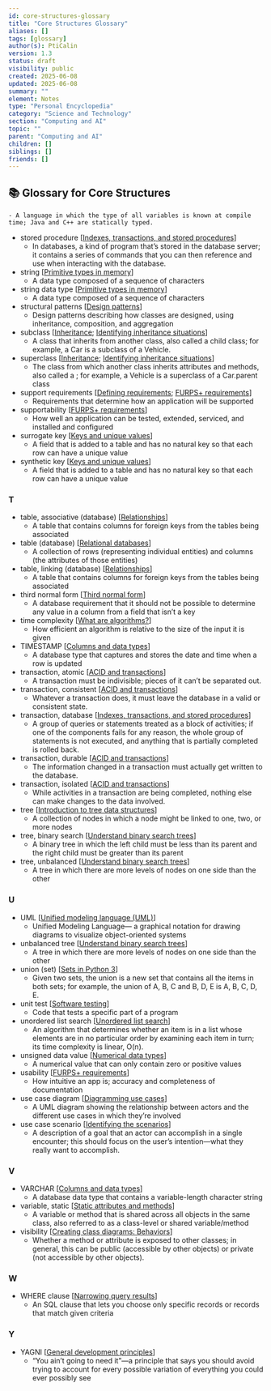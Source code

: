 ```yaml
---
id: core-structures-glossary
title: "Core Structures Glossary"
aliases: []
tags: [glossary]
author(s): PtiCalin
version: 1.3
status: draft
visibility: public
created: 2025-06-08
updated: 2025-06-08
summary: ""
element: Notes
type: "Personal Encyclopedia"
category: "Science and Technology"
section: "Computing and AI"
topic: ""
parent: "Computing and AI"
children: []
siblings: []
friends: []
---
```

## 📚 Glossary for Core Structures

    - A language in which the type of all variables is known at compile time; Java and C++ are statically typed.
- stored procedure [[Indexes, transactions, and stored procedures](https://www.linkedin.com/learning/programming-foundations-databases-2/indexes-transactions-and-stored-procedures)]
    - In databases, a kind of program that’s stored in the database server; it contains a series of commands that you can then reference and use when interacting with the database.
- string [[Primitive types in memory](https://www.linkedin.com/learning/programming-foundations-data-structures-2019/primitive-types-in-memory)]
    - A data type composed of a sequence of characters
- string data type [[Primitive types in memory](https://www.linkedin.com/learning/programming-foundations-data-structures-2019/primitive-types-in-memory)]
    - A data type composed of a sequence of characters
- structural patterns [[Design patterns](https://www.linkedin.com/learning/programming-foundations-object-oriented-design-3/design-patterns)]
    - Design patterns describing how classes are designed, using inheritance, composition, and aggregation
- subclass [[Inheritance](https://www.linkedin.com/learning/programming-foundations-object-oriented-design-3/inheritance); [Identifying inheritance situations](https://www.linkedin.com/learning/programming-foundations-object-oriented-design-3/identifying-inheritance-situations)]
    - A class that inherits from another class, also called a child class; for example, a Car is a subclass of a Vehicle.
- superclass [[Inheritance](https://www.linkedin.com/learning/programming-foundations-object-oriented-design-3/inheritance); [Identifying inheritance situations](https://www.linkedin.com/learning/programming-foundations-object-oriented-design-3/identifying-inheritance-situations)]
    - The class from which another class inherits attributes and methods, also called a ; for example, a Vehicle is a superclass of a Car.parent class
- support requirements [[Defining requirements](https://www.linkedin.com/learning/programming-foundations-object-oriented-design-3/defining-requirements); [FURPS+ requirements](https://www.linkedin.com/learning/programming-foundations-object-oriented-design-3/furps-plus-requirements)]
    - Requirements that determine how an application will be supported
- supportability [[FURPS+ requirements](https://www.linkedin.com/learning/programming-foundations-object-oriented-design-3/furps-plus-requirements)]
    - How well an application can be tested, extended, serviced, and installed and configured
- surrogate key [[Keys and unique values](https://www.linkedin.com/learning/programming-foundations-databases-2/keys-and-unique-values-2)]
    - A field that is added to a table and has no natural key so that each row can have a unique value
- synthetic key [[Keys and unique values](https://www.linkedin.com/learning/programming-foundations-databases-2/keys-and-unique-values-2)]
    - A field that is added to a table and has no natural key so that each row can have a unique value

### T

- table, associative (database) [[Relationships](https://www.linkedin.com/learning/programming-foundations-databases-2/relationships-2)]
    - A table that contains columns for foreign keys from the tables being associated
- table (database) [[Relational databases](https://www.linkedin.com/learning/programming-foundations-databases-2/relational-databases-2)]
    - A collection of rows (representing individual entities) and columns (the attributes of those entities)
- table, linking (database) [[Relationships](https://www.linkedin.com/learning/programming-foundations-databases-2/relationships-2)]
    - A table that contains columns for foreign keys from the tables being associated
- third normal form [[Third normal form](https://www.linkedin.com/learning/programming-foundations-databases-2/third-normal-form-2)]
    - A database requirement that it should not be possible to determine any value in a column from a field that isn’t a key
- time complexity [[What are algorithms?](https://www.linkedin.com/learning/programming-foundations-algorithms/what-are-algorithms)]
    - How efficient an algorithm is relative to the size of the input it is given
- TIMESTAMP [[Columns and data types](https://www.linkedin.com/learning/programming-foundations-databases-2/columns-and-data-types)]
    - A database type that captures and stores the date and time when a row is updated
- transaction, atomic [[ACID and transactions](https://www.linkedin.com/learning/programming-foundations-databases-2/acid-and-transactions-2)]
    - A transaction must be indivisible; pieces of it can’t be separated out.
- transaction, consistent [[ACID and transactions](https://www.linkedin.com/learning/programming-foundations-databases-2/acid-and-transactions-2)]
    - Whatever a transaction does, it must leave the database in a valid or consistent state.
- transaction, database [[Indexes, transactions, and stored procedures](https://www.linkedin.com/learning/programming-foundations-databases-2/indexes-transactions-and-stored-procedures)]
    - A group of queries or statements treated as a block of activities; if one of the components fails for any reason, the whole group of statements is not executed, and anything that is partially completed is rolled back.
- transaction, durable [[ACID and transactions](https://www.linkedin.com/learning/programming-foundations-databases-2/acid-and-transactions-2)]
    - The information changed in a transaction must actually get written to the database.
- transaction, isolated [[ACID and transactions](https://www.linkedin.com/learning/programming-foundations-databases-2/acid-and-transactions-2)]
    - While activities in a transaction are being completed, nothing else can make changes to the data involved.
- tree [[Introduction to tree data structures](https://www.linkedin.com/learning/programming-foundations-data-structures-2019/introduction-to-tree-data-structures)]
    - A collection of nodes in which a node might be linked to one, two, or more nodes
- tree, binary search [[Understand binary search trees](https://www.linkedin.com/learning/programming-foundations-data-structures-2019/understand-binary-search-trees)]
    - A binary tree in which the left child must be less than its parent and the right child must be greater than its parent
- tree, unbalanced [[Understand binary search trees](https://www.linkedin.com/learning/programming-foundations-data-structures-2019/understand-binary-search-trees)]
    - A tree in which there are more levels of nodes on one side than the other

### U

- UML [[Unified modeling language (UML)](https://www.linkedin.com/learning/programming-foundations-object-oriented-design-3/unified-modeling-language-uml)]
    - Unified Modeling Language— a graphical notation for drawing diagrams to visualize object-oriented systems
- unbalanced tree [[Understand binary search trees](https://www.linkedin.com/learning/programming-foundations-data-structures-2019/understand-binary-search-trees)]
    - A tree in which there are more levels of nodes on one side than the other
- union (set) [[Sets in Python 3](https://www.linkedin.com/learning/programming-foundations-data-structures-2019/sets-in-python-3)]
    - Given two sets, the union is a new set that contains all the items in both sets; for example, the union of A, B, C and B, D, E is A, B, C, D, E.
- unit test [[Software testing](https://www.linkedin.com/learning/programming-foundations-object-oriented-design-3/software-testing)]
    - Code that tests a specific part of a program
- unordered list search [[Unordered list search](https://www.linkedin.com/learning/programming-foundations-algorithms/unordered-list-search)]
    - An algorithm that determines whether an item is in a list whose elements are in no particular order by examining each item in turn; its time complexity is linear, O(n).
- unsigned data value [[Numerical data types](https://www.linkedin.com/learning/programming-foundations-data-structures-2019/numerical-data-types)]
    - A numerical value that can only contain zero or positive values
- usability [[FURPS+ requirements](https://www.linkedin.com/learning/programming-foundations-object-oriented-design-3/furps-plus-requirements)]
    - How intuitive an app is; accuracy and completeness of documentation
- use case diagram [[Diagramming use cases](https://www.linkedin.com/learning/programming-foundations-object-oriented-design-3/diagramming-use-cases)]
    - A UML diagram showing the relationship between actors and the different use cases in which they’re involved
- use case scenario [[Identifying the scenarios](https://www.linkedin.com/learning/programming-foundations-object-oriented-design-3/identifying-the-scenarios)]
    - A description of a goal that an actor can accomplish in a single encounter; this should focus on the user’s intention—what they really want to accomplish.

### V

- VARCHAR [[Columns and data types](https://www.linkedin.com/learning/programming-foundations-databases-2/columns-and-data-types)]
    - A database data type that contains a variable-length character string
- variable, static [[Static attributes and methods](https://www.linkedin.com/learning/programming-foundations-object-oriented-design-3/static-attributes-and-methods)]
    - A variable or method that is shared across all objects in the same class, also referred to as a class-level or shared variable/method
- visibility [[Creating class diagrams: Behaviors](https://www.linkedin.com/learning/programming-foundations-object-oriented-design-3/creating-class-diagrams-behaviors)]
    - Whether a method or attribute is exposed to other classes; in general, this can be public (accessible by other objects) or private (not accessible by other objects).

### W

- WHERE clause [[Narrowing query results](https://www.linkedin.com/learning/programming-foundations-databases-2/narrowing-query-results)]
    - An SQL clause that lets you choose only specific records or records that match given criteria

### Y

- YAGNI [[General development principles](https://www.linkedin.com/learning/programming-foundations-object-oriented-design-3/general-development-principles)]
    - “You ain’t going to need it”—a principle that says you should avoid trying to account for every possible variation of everything you could ever possibly see


